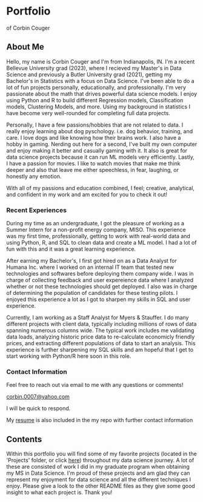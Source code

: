 # Portfolio
 of Corbin Couger

## About Me

Hello, my name is Corbin Couger and I'm from Indianapolis, IN. I'm a recent Bellevue University grad (2023), where I recieved my Master's in Data Science and previously a Butler University grad (2021), getting my Bachelor's in Statistics with a focus on Data Science. I've been able to do a lot of fun projects personally, educationally, and professionally. I'm very passionate about the math that drives powerful data science models. I enjoy using Python and R to build different Regression models, Classification models, Clustering Models, and more. Using my background in statistics I have become very well-rounded for completing full data projects.

Personally, I have a few passions/hobbies that are not related to data. I really enjoy learning about dog pyschology. i.e. dog behavior, training, and care. I love dogs and like knowing how their brains work. I also have a hobby in gaming. Nerding out here for a second, I've built my own computer and enjoy making it better and casually gaming with it. It also is great for data science projects because it can run ML models very efficiently. Lastly, I have a passion for movies. I like to watch movies that make me think deeper and also that leave me either speechless, in fear, laughing, or honestly any emotion.

With all of my passions and education combined, I feel; creative, analytical, and confident in my work and am excited for you to check it out!

### Recent Experiences

During my time as an undergraduate, I got the pleasure of working as a Summer Intern for a non-profit energy company, MISO. This experience was my first time, professionally, getting to work with real-world data and using Python, R, and SQL to clean data and create a ML model. I had a lot of fun with this and it was a great learning experience.

After earning my Bachelor's, I first got hired on as a Data Analyst for Humana Inc. where I worked on an internal IT team that tested new technologies and softwares before deploying them company wide. I was in charge of collecting feedback and user expereience data where I analyzed whether or not these technologies should get deployed. I also was in charge of determining the population of candidates for these testing pilots. I enjoyed this experience a lot as I got to sharpen my skills in SQL and user experience.

Currently, I am working as a Staff Analyst for Myers & Stauffer. I do many different projects with client data, typically including millions of rows of data spanning numerous columns wide. The typical work includes me validating data loads, analyzing historic price data to re-calculate economicly friendly prices, and extracting different populations of data to start an analysis. This experience is further sharpening my SQL skills and am hopeful that I get to start working with Python/R here soon in this role.

### Contact Information
Feel free to reach out via email to me with any questions or comments!

corbin.0007@yahoo.com

I will be quick to respond.

My [resume](https://github.com/ccouger/Portfolio/blob/main/Corbin%20Couger%20Resume.pdf) is also included in the my repo with further contact information

## Contents

Within this portfolio you will find some of my favorite projects (located in the 'Projects' folder, or click [here](https://github.com/ccouger/Portfolio/tree/main/Projects)) throughout my data science journey. A lot of these are consisted of work I did in my graduate program when obtaining my MS in Data Science. I'm proud of these projects and am glad they can represent my enjoyment for data science and all the different techniques I enjoy. Please give a look to the other README files as they give some good insight to what each project is. Thank you!
